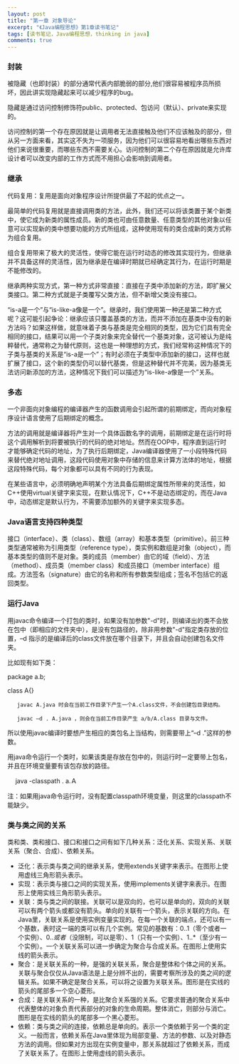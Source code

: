 ```yaml
---
layout: post
title: "第一章 对象导论"
excerpt: "《Java编程思想》第1章读书笔记"
tags: [读书笔记，Java编程思想，thinking in java]
comments: true
---
```


### 封装

被隐藏（也即封装）的部分通常代表内部脆弱的部分,他们很容易被程序员所损坏，因此讲实现隐藏起来可以减少程序的bug。

隐藏是通过访问控制修饰符public、protected、包访问（默认）、private来实现的。

访问控制的第一个存在原因就是让调用者无法直接触及他们不应该触及的部分，但从另一方面来看，其实这不失为一项服务，因为他们可以很容易地看出哪些东西对他们来说很重要，而哪些东西不需要关心。访问控制的第二个存在原因就是允许库设计者可以改变内部的工作方式而不用担心会影响到调用者。

### 继承

代码复用：复用是面向对象程序设计所提供最了不起的优点之一。

最简单的代码复用就是直接调用类的方法，此外，我们还可以将该类置于某个新类中，使它成为新类的属性成员。新的类也可由任意数量、任意类型的其他对象以任意可以实现新的类中想要功能的方式所组成，这种使用现有的类合成新的类方式称为组合复用。

组合复用带来了极大的灵活性，使得它能在运行时动态的修改其实现行为，但继承并不具备这样的灵活性，因为继承是在编译时期就已经确定其行为，在运行时期是不能修改的。

继承两种实现方式，第一种方式非常直接：直接在子类中添加新的方法，即扩展父类接口。第二种方式就是子类覆写父类方法，但不新增父类没有接口。

“is-a是一个”与“is-like-a像是一个”。继承时，我们使用第一种还是第二种方式呢？这可能引起争论：继承应该只覆盖基类的方法，而并不添加在基类中没有的新方法吗？如果这样做，就意味着子类与基类是完全相同的类型，因为它们具有完全相同的接口，结果可以用一个子类对象来完全替代一个基类对象，这可被认为是纯粹替代，通常称之为替代原则，这也是一种理想的方式，我们经常称这种情况下的子类与基类的关系是“is-a是一个”；有时必须在子类型中添加新的接口，这样也就扩展了接口，这个新的类型仍可以替代基类，但是这种替代并不完美，因为基类无法访问新添加的方法，这种情况下我们可以描述为“is-like-a像是一个”关系。

### 多态

一个非面向对象编程的编译器产生的函数调用会引起所谓的前期绑定，而向对象程序设计语言使用了后期绑定的概念。

方法的调用就是编译器将产生对一个具体函数名字的调用，前期绑定是在运行时将这个调用解析到将要被执行的代码的绝对地址。然而在OOP中，程序直到运行时才能够确定代码的地址，为了执行后期绑定，Java编译器使用了一小段特殊代码来替代绝对地址调用，这段代码使用对象中存储的信息来计算方法体的地址，根据这段特殊代码，每个对象都可以具有不同的行为表现。

在某些语言中，必须明确地声明某个方法具备后期绑定属性所带来的灵活性，如C++使用virtual关键字来实现，在默认情况下，C++不是动态绑定的，而在Java中，动态绑定是默认行为，不需要添加额外的关键字来实现多态。

### Java语言支持四种类型

接口（interface）、类（class）、数组（array）和基本类型（primitive）。前三种类型通常被称为引用类型（reference type），类实例和数组是对象（object），而基本类型的值则不是对象。类的成员（member）由它的域（field）、方法（method）、成员类（member class）和成员接口（member interface）组成。方法签名（signature）由它的名称和所有参数类型组成；签名不包括它的返回类型。

 ### 运行Java

用javac命令编译一个打包的类时，如果没有加参数"-d"时，则编译出的类不会放在包中（即相应的文件夹中），是没有包路径的，除非用参数"-d"指定类存放的位置，–d 指示的是编译后的class文件放在哪个目录下，并且会自动创建包名文件夹。

比如现有如下类：

package a.b;

class A{}

       javac A.java 时会在当前工作目录下产生一个A.class文件，不会创建包目录结构。

       javac –d . A.java ，则会在当前工作目录产生 a/b/A.class 目录与文件。
所以使用javac编译时要想产生相应的类包名上当结构，则需要带上“–d .”这样的参数。

用java命令运行一个类时，如果该类是存放在包中的，则运行时一定要带上包名，并且在环境变量要有该包存放的路径。

　	 java -classpath . a.Ａ

​	注：如果用java命令运行时，没有配置classpath环境变量，则这里的classpath不能缺少。

### 类与类之间的关系

类和类、类和接口、接口和接口之间有如下几种关系：泛化关系、实现关系、关联关系（聚合、合成）、依赖关系。

- 泛化：表示类与类之间的继承关系，使用extends关键字来表示。在图形上使用虚线三角形箭头表示。
- 实现：表示类与接口之间的实现关系，使用implements关键字来表示。在图形上使用实线三角形箭头表示。
- 关联：类与类之间的联接。关联可以是双向的，也可以是单向的，双向的关联可以有两个箭头或都没有箭头。单向的关联有一个箭头，表示关联的方向。在Java里，关联关系是使用实例变量实现的。在每一个关联的端点，还可以有一个基数，表时这一端的类可以有几个实例。常见的基数有：0..1（零个或者一个实例）、0..*或者*（没限制，可以是零）、1（只有一个实例）、1..*（至少有一个实例）。一个关联关系可以进一步确定为聚合与合成关系。在图形上使用实线的箭头表示。
- 聚合：是关联关系的一种，是强的关联关系，聚合是整体和个体之间的关系。关联与聚合仅仅从Java语法是上是分辨不出的，需要考察所涉及的类之间的逻辑关系。如果不确定是聚合关系，可以将之设置为关联关系。图形是在实线的箭头的尾部多一个空心菱形。
- 合成：是关联关系的一种，是比聚合关系强的关系。它要求普通的聚合关系中代表整体的对象负责代表部分的对象的生命周期。整体消亡，则部分与消亡。图形是在实线的箭头的尾部多一个黑心菱形。
- 依赖：类与类之间的连接，依赖总是单向的。表示一个类依赖于另一个类的定义。一般而言，依赖关系在Java里体现为局部变量、方法的参数、以及对静态方法的调用。但如果对方出现在实例变量中，那关系就超过了依赖关系，而成了关联关系了。在图形上使用虚线的箭头表示。


